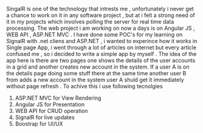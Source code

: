 SingalR is one of the technology that intrests me , unfortunately i never get a chance to work on it in any software project , but at i  felt a strong need of it in my projects which involves polling the server for real time data processing. The web project i am working on now a days is on Angular JS , WEB API , ASP.NET MVC . I have done some POC's for my learning on SignalR with .net cliens and ASP.NET , i wanted to experince how it works in Single page App, i went through a lot of articles on internet but every article confused me , so i decided to write a simple app by myself . 
The idea of the app here is there are two pages one shows the details of the user accounts in a grid and another creates new account in the system. If a user A is on the details page doing some stuff there at the same time another user B from adds a new account in the system user A shuld get it immediately without page refresh . To achive this i use following tecnolgies

1. ASP.NET MVC for View Rendering
2. Angular JS for Presentation
3. WEB API for CRUD operation 
4. SignalR for live updates 
5. Boostrap for UI/UX


